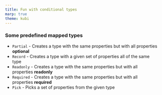 ```yaml
---
title: Fun with conditional types
marp: true
theme: kubi
---
```


### Some predefined mapped types

* `Partial` - Creates a type with the same properties but with all properties **optional**
* `Record` - Creates a type with a given set of properties all of the same type
* `Readonly` - Creates a type with the same properties but with all properties **readonly**
* `Required` - Creates a type with the same properties but with all properties **required**
* `Pick` - Picks a set of properties from the given type

